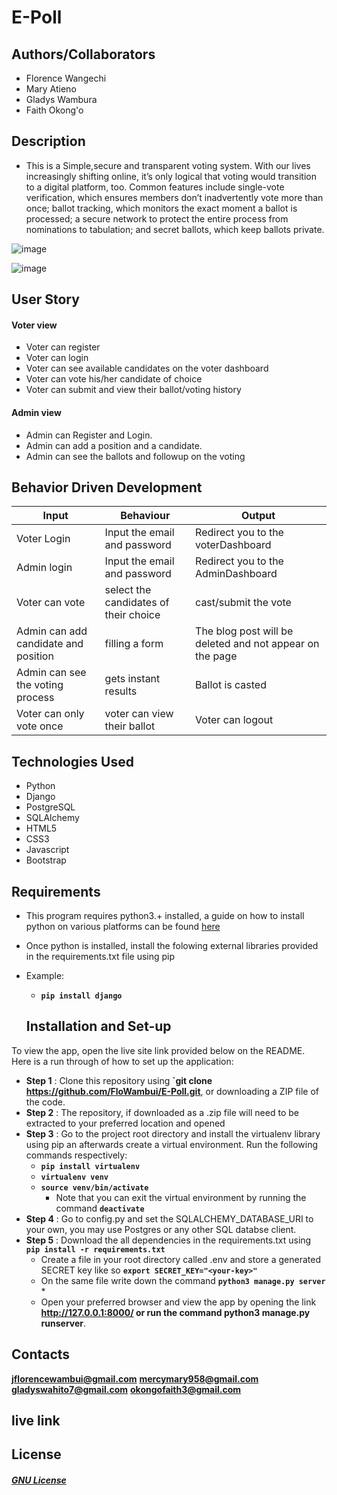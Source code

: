 # E-Poll

## Authors/Collaborators
- Florence Wangechi
- Mary Atieno
- Gladys Wambura 
- Faith Okong'o

## Description 
- This is a Simple,secure and transparent voting system. With our lives increasingly shifting online, it’s only logical that voting would transition to a digital platform, too. Common features include single-vote verification, which ensures members don’t inadvertently vote more than once; ballot tracking, which monitors the exact moment a ballot is processed; a secure network to protect the entire process from nominations to tabulation; and secret ballots, which keep ballots private. 

![image](https://user-images.githubusercontent.com/97955649/178937516-f3c5196e-f466-4ca8-896a-1a81cae65df8.png)

![image](https://user-images.githubusercontent.com/97955649/178937950-bd3ff0aa-9455-4cd4-95d3-4c5539139402.png)

## User Story
####  Voter view
* Voter can register
* Voter can login
* Voter can see available candidates on the voter dashboard
* Voter can vote his/her candidate of choice
* Voter can submit and view their ballot/voting history

####  Admin view
* Admin can Register and Login.
* Admin can add a position and a candidate.
* Admin can see the ballots and followup on the voting

## Behavior Driven Development

| Input                    | Behaviour                       | Output                                       |
| -------------------------| ------------------------------  | -------------------------------------------- |
| Voter Login              | Input the email and password               | Redirect you to the voterDashboard               |
| Admin login                    | Input the email and password           | Redirect you to the AdminDashboard                 |
| Voter can vote          | select the candidates of their choice    | cast/submit the vote                     | 
| Admin can add candidate and position      | filling a form    | The blog post will be deleted and not appear on the page                  |
| Admin can see the voting process       | gets instant results    | Ballot is casted               |
| Voter can only vote once         | voter can view their ballot    | Voter can logout   



## Technologies Used
* Python 
* Django 
* PostgreSQL 
* SQLAlchemy
* HTML5  
* CSS3
* Javascript
* Bootstrap   

## Requirements
* This program requires python3.+  installed, a guide on how to install python on various platforms can be found [here](https://www.python.org/)
* Once python is installed, install the folowing external libraries provided in the requirements.txt file using pip
* Example: 
    * **`pip install django`**


    ## Installation and Set-up
To view the app, open the live site link provided below on the README.
Here is a run through of how to set up the application:
* **Step 1** : Clone this repository using **`git clone https://github.com/FloWambui/E-Poll.git**, or downloading a ZIP file of the code.
* **Step 2** : The repository, if downloaded as a .zip file will need to be extracted to your preferred location and opened
* **Step 3** : Go to the project root directory and install the virtualenv library using pip an afterwards create a virtual environment. Run the following commands respectively:
    * **`pip install virtualenv`**
    * **`virtualenv venv`**
    * **`source venv/bin/activate`**
        * Note that you can exit the virtual environment by running the command **`deactivate`**
* **Step 4** : Go to config.py and set the SQLALCHEMY_DATABASE_URI to your own, you may use Postgres or any other SQL databse client.
* **Step 5** : Download the all dependencies in the requirements.txt using **`pip install -r requirements.txt`**
    * Create a file in your root directory called .env and store a generated SECRET key like so **`export SECRET_KEY="<your-key>"`**
    * On the same file write down the command **`python3 manage.py server`** * 
    * Open your preferred browser and view the app by opening the link **http://127.0.0.1:8000/ or run the command python3 manage.py runserver**.


## Contacts 
**jflorencewambui@gmail.com**
**mercymary958@gmail.com**
**gladyswahito7@gmail.com**
**okongofaith3@gmail.com**


## live link 



## License
#### [*GNU License*](LICENSE)
